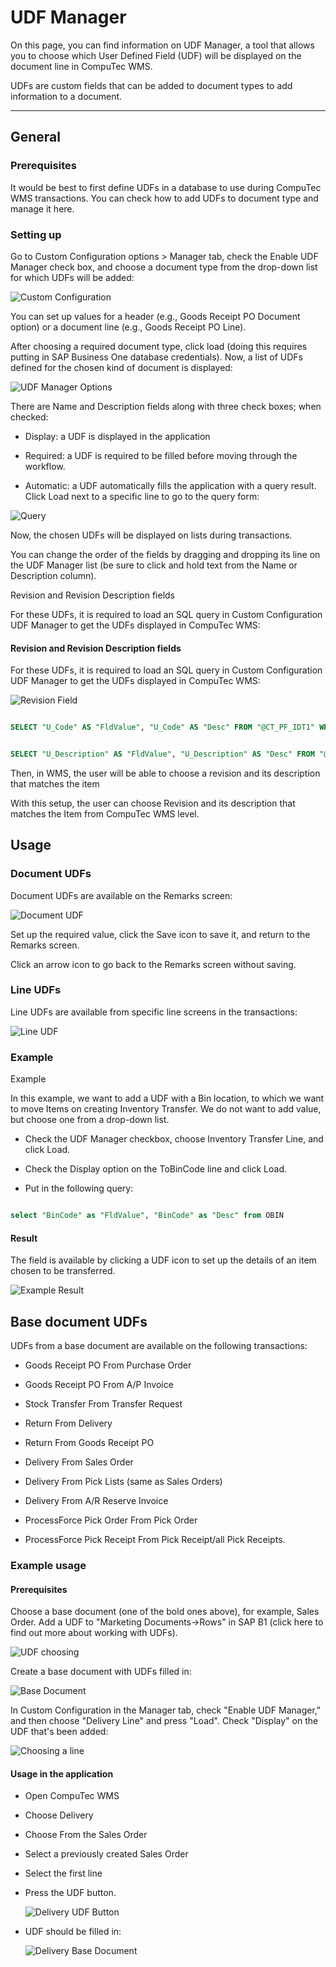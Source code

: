 # UDF Manager

On this page, you can find information on UDF Manager, a tool that allows you to choose which User Defined Field (UDF) will be displayed on the document line in CompuTec WMS.

UDFs are custom fields that can be added to document types to add information to a document.

---

## General

### Prerequisites

It would be best to first define UDFs in a database to use during CompuTec WMS transactions. You can check how to add UDFs to document type and manage it here.

### Setting up

Go to Custom Configuration options > Manager tab, check the Enable UDF Manager check box, and choose a document type from the drop-down list for which UDFs will be added:

![Custom Configuration](./media/custom-config-option.png)

You can set up values for a header (e.g., Goods Receipt PO Document option) or a document line (e.g., Goods Receipt PO Line).

After choosing a required document type, click load (doing this requires putting in SAP Business One database credentials). Now, a list of UDFs defined for the chosen kind of document is displayed:

![UDF Manager Options](./media/udf-manager-options.png)

There are Name and Description fields along with three check boxes; when checked:

- Display: a UDF is displayed in the application

- Required: a UDF is required to be filled before moving through the workflow.

- Automatic: a UDF automatically fills the application with a query result. Click Load next to a specific line to go to the query form:

![Query](./media/querry.png)

Now, the chosen UDFs will be displayed on lists during transactions.

You can change the order of the fields by dragging and dropping its line on the UDF Manager list (be sure to click and hold text from the Name or Description column).

Revision and Revision Description fields

For these UDFs, it is required to load an SQL query in Custom Configuration UDF Manager to get the UDFs displayed in CompuTec WMS:

#### Revision and Revision Description fields

For these UDFs, it is required to load an SQL query in Custom Configuration UDF Manager to get the UDFs displayed in CompuTec WMS:

![Revision Field](./media/revision-field.png)

```sql

SELECT "U_Code" AS "FldValue", "U_Code" AS "Desc" FROM "@CT_PF_IDT1" WHERE "U_ParentItemCode" = @ItemCode

```

```sql

SELECT "U_Description" AS "FldValue", "U_Description" AS "Desc" FROM "@CT_PF_IDT1" WHERE "U_ParentItemCode" = @ItemCode

```

Then, in WMS, the user will be able to choose a revision and its description that matches the item

With this setup, the user can choose Revision and its description that matches the Item from CompuTec WMS level.

## Usage

### Document UDFs

Document UDFs are available on the Remarks screen:

![Document UDF](./media/document-udf.png)

Set up the required value, click the Save icon to save it, and return to the Remarks screen.

Click an arrow icon to go back to the Remarks screen without saving.

### Line UDFs

Line UDFs are available from specific line screens in the transactions:

![Line UDF](./media/line-udf.png)

### Example

Example

In this example, we want to add a UDF with a Bin location, to which we want to move Items on creating Inventory Transfer. We do not want to add value, but choose one from a drop-down list.

- Check the UDF Manager checkbox, choose Inventory Transfer Line, and click Load.

- Check the Display option on the ToBinCode line and click Load.

- Put in the following query:

```sql

select "BinCode" as "FldValue", "BinCode" as "Desc" from OBIN

```

#### Result

The field is available by clicking a UDF icon to set up the details of an item chosen to be transferred.

![Example Result](./media/example-result.png)

## Base document UDFs

UDFs from a base document are available on the following transactions:

 - Goods Receipt PO From Purchase Order

  - Goods Receipt PO From A/P Invoice

  - Stock Transfer From Transfer Request

  - Return From Delivery

  - Return From Goods Receipt PO

  - Delivery From Sales Order

  - Delivery From Pick Lists (same as Sales Orders)

  - Delivery From A/R Reserve Invoice

  - ProcessForce Pick Order From Pick Order

  - ProcessForce Pick Receipt From Pick Receipt/all Pick Receipts.

### Example usage

#### Prerequisites

Choose a base document (one of the bold ones above), for example, Sales Order.
Add a UDF to "Marketing Documents->Rows" in SAP B1 (click here to find out more about working with UDFs).

![UDF choosing](./media/udf-choosing.png)

Create a base document with UDFs filled in:

![Base Document](./media/base-document.png)

In Custom Configuration in the Manager tab, check "Enable UDF Manager," and then choose "Delivery Line" and press "Load". Check "Display" on the UDF that's been added:

![Choosing a line](./media/manager-choosing-delivery-line.png)

#### Usage in the application

- Open CompuTec WMS

- Choose Delivery

- Choose From the Sales Order

- Select a previously created Sales Order

- Select the first line

- Press the UDF button.

  ![Delivery UDF Button](./media/delivery-udf-button.png)

- UDF should be filled in:

  ![Delivery Base Document](./media/delivery-base-document-udf.png)

